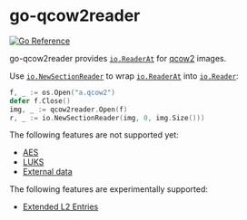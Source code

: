 # go-qcow2reader

[![Go Reference](https://pkg.go.dev/badge/github.com/lima-vm/go-qcow2reader.svg)](https://pkg.go.dev/github.com/lima-vm/go-qcow2reader)

go-qcow2reader provides [`io.ReaderAt`](https://pkg.go.dev/io#ReaderAt) for [qcow2](https://gitlab.com/qemu-project/qemu/-/blob/v8.0.0/docs/interop/qcow2.txt) images.

Use [`io.NewSectionReader`](https://pkg.go.dev/io#NewSectionReader) to wrap [`io.ReaderAt`](https://pkg.go.dev/io#ReaderAt) into [`io.Reader`](https://pkg.go.dev/io#Reader):
```go
f, _ := os.Open("a.qcow2")
defer f.Close()
img, _ := qcow2reader.Open(f)
r, _ := io.NewSectionReader(img, 0, img.Size()))
```

The following features are not supported yet:
- [AES](https://gitlab.com/qemu-project/qemu/-/blob/v8.0.0/docs/interop/qcow2.txt#L411-L421)
- [LUKS](https://gitlab.com/qemu-project/qemu/-/blob/v8.0.0/docs/interop/qcow2.txt#L423-L429)
- [External data](https://gitlab.com/qemu-project/qemu/-/blob/v8.0.0/docs/interop/qcow2.txt#L106-L116)

The following features are experimentally supported:
- [Extended L2 Entries](https://gitlab.com/qemu-project/qemu/-/blob/v8.0.0/docs/interop/qcow2.txt#L122-L126)
